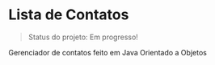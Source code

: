 # Lista de Contatos

> Status do projeto: Em progresso!

Gerenciador de contatos feito em Java Orientado a Objetos
